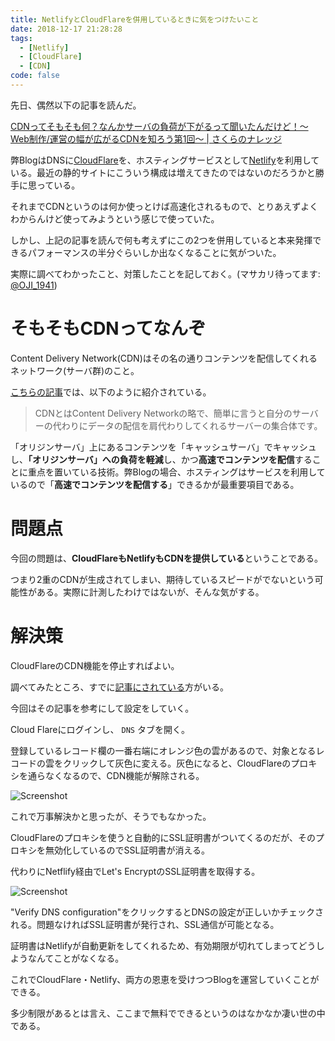 ```yaml
---
title: NetlifyとCloudFlareを併用しているときに気をつけたいこと
date: 2018-12-17 21:28:28
tags:
  - [Netlify]
  - [CloudFlare]
  - [CDN]
code: false
---
```

先日、偶然以下の記事を読んだ。

[CDNってそもそも何？なんかサーバの負荷が下がるって聞いたんだけど！〜Web制作/運営の幅が広がるCDNを知ろう第1回〜 | さくらのナレッジ](https://knowledge.sakura.ad.jp/19191/)

弊BlogはDNSに[CloudFlare](https://www.cloudflare.com/)を、ホスティングサービスとして[Netlify](https://www.netlify.com/)を利用している。最近の静的サイトにこういう構成は増えてきたのではないのだろうかと勝手に思っている。

それまでCDNというのは何か使っとけば高速化されるもので、とりあえずよくわからんけど使ってみようという感じで使っていた。

しかし、上記の記事を読んで何も考えずにこの2つを併用していると本来発揮できるパフォーマンスの半分ぐらいしか出なくなることに気がついた。

実際に調べてわかったこと、対策したことを記しておく。(マサカリ待ってます: [@OJI_1941](https://twitter.com/OJI_1941))

# そもそもCDNってなんぞ
Content Delivery Network(CDN)はその名の通りコンテンツを配信してくれるネットワーク(サーバ群)のこと。

[こちらの記事](https://knowledge.sakura.ad.jp/7085/)では、以下のように紹介されている。

> CDNとはContent Delivery Networkの略で、簡単に言うと自分のサーバーの代わりにデータの配信を肩代わりしてくれるサーバーの集合体です。

「オリジンサーバ」上にあるコンテンツを「キャッシュサーバ」でキャッシュし、**「オリジンサーバ」への負荷を軽減**し、かつ**高速でコンテンツを配信**することに重点を置いている技術。弊Blogの場合、ホスティングはサービスを利用しているので「**高速でコンテンツを配信する**」できるかが最重要項目である。

# 問題点
今回の問題は、**CloudFlareもNetlifyもCDNを提供している**ということである。

つまり2重のCDNが生成されてしまい、期待しているスピードがでないという可能性がある。実際に計測したわけではないが、そんな気がする。

# 解決策
CloudFlareのCDN機能を停止すればよい。

調べてみたところ、すでに[記事にされている](https://jaketrent.com/post/cloudflare-dns-netlify-host/)方がいる。

今回はその記事を参考にして設定をしていく。

Cloud Flareにログインし、 `DNS` タブを開く。

登録しているレコード欄の一番右端にオレンジ色の雲があるので、対象となるレコードの雲をクリックして灰色に変える。灰色になると、CloudFlareのプロキシを通らなくなるので、CDN機能が解除される。

![Screenshot](https://res.cloudinary.com/simpleisbest/image/upload/v1545143962/Screenshot_from_2018-12-18_16-38-45.png)

これで万事解決かと思ったが、そうでもなかった。

CloudFlareのプロキシを使うと自動的にSSL証明書がついてくるのだが、そのプロキシを無効化しているのでSSL証明書が消える。

代わりにNetflify経由でLet's EncryptのSSL証明書を取得する。

![Screenshot](https://res.cloudinary.com/simpleisbest/image/upload/v1545144349/Screenshot_from_2018-12-18_16-45-24.png)

"Verify DNS configuration"をクリックするとDNSの設定が正しいかチェックされる。問題なければSSL証明書が発行され、SSL通信が可能となる。

証明書はNetlifyが自動更新をしてくれるため、有効期限が切れてしまってどうしようなんてことがなくなる。

これでCloudFlare・Netlify、両方の恩恵を受けつつBlogを運営していくことができる。

多少制限があるとは言え、ここまで無料でできるというのはなかなか凄い世の中である。